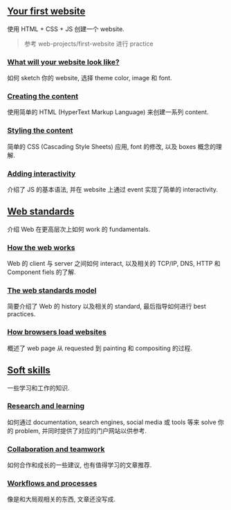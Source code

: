 ## [Your first website](https://developer.mozilla.org/en-US/docs/Learn_web_development/Getting_started/Your_first_website)

使用 HTML + CSS + JS 创建一个 website.

> 参考 web-projects/first-website 进行 practice

### [What will your website look like?](https://developer.mozilla.org/en-US/docs/Learn_web_development/Getting_started/Your_first_website/What_will_your_website_look_like)

如何 sketch 你的 website, 选择 theme color, image 和 font.

### [Creating the content](https://developer.mozilla.org/en-US/docs/Learn_web_development/Getting_started/Your_first_website/Creating_the_content)

使用简单的 HTML (HyperText Markup Language) 来创建一系列 content.

### [Styling the content](https://developer.mozilla.org/en-US/docs/Learn_web_development/Getting_started/Your_first_website/Styling_the_content)

简单的 CSS (Cascading Style Sheets) 应用, font 的修改, 以及 boxes 概念的理解.

### [Adding interactivity](https://developer.mozilla.org/en-US/docs/Learn_web_development/Getting_started/Your_first_website/Adding_interactivity)

介绍了 JS 的基本语法, 并在 website 上通过 event 实现了简单的 interactivity.

## [Web standards](https://developer.mozilla.org/en-US/docs/Learn_web_development/Getting_started/Web_standards)

介绍 Web 在更高层次上如何 work 的 fundamentals.

### [How the web works](https://developer.mozilla.org/en-US/docs/Learn_web_development/Getting_started/Web_standards/How_the_web_works)

Web 的 client 与 server 之间如何 interact, 以及相关的 TCP/IP, DNS, HTTP 和 Component fiels 的了解.

### [The web standards model](https://developer.mozilla.org/en-US/docs/Learn_web_development/Getting_started/Web_standards/The_web_standards_model)

简要介绍了 Web 的 history 以及相关的 standard, 最后指导如何进行 best practices.

### [How browsers load websites](https://developer.mozilla.org/en-US/docs/Learn_web_development/Getting_started/Web_standards/How_browsers_load_websites)

概述了 web page 从 requested 到 painting 和 compositing 的过程.

## [Soft skills](https://developer.mozilla.org/en-US/docs/Learn_web_development/Getting_started/Soft_skills)

一些学习和工作的知识.

### [Research and learning](https://developer.mozilla.org/en-US/docs/Learn_web_development/Getting_started/Soft_skills/Research_and_learning)

如何通过 documentation, search engines, social media 或 tools 等来 solve 你的 problem, 并同时提供了对应的门户网站以供参考.

### [Collaboration and teamwork](https://developer.mozilla.org/en-US/docs/Learn_web_development/Getting_started/Soft_skills/Collaboration_and_teamwork)

如何合作和成长的一些建议, 也有值得学习的文章推荐.

### [Workflows and processes](https://developer.mozilla.org/en-US/docs/Learn_web_development/Getting_started/Soft_skills/Workflows_and_processes)

像是和大局观相关的东西, 文章还没写成.